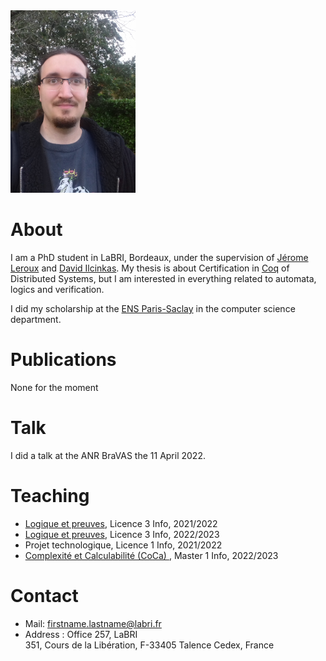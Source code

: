 
<img src="/images/20211020_091204.jpg" alt="avatar" width="200"/>

# About

I am a PhD student in LaBRI, Bordeaux, under the supervision of [Jérome Leroux](https://www.labri.fr/perso/leroux/) and [David Ilcinkas](https://www.labri.fr/perso/ilcinkas/). My thesis is about Certification in [Coq](https://coq.inria.fr/) of Distributed Systems, but I am interested in everything related to automata, logics and verification.

I did my scholarship at the [ENS Paris-Saclay](https://ens-paris-saclay.fr/) in the computer science department.

# Publications

None for the moment

# Talk

I did a talk at the ANR BraVAS the 11 April 2022.

# Teaching

- [Logique et preuves](https://www.u-bordeaux.fr/formation/2021/PRLIIN_110/informatique/enseignement/FRUAI0333298FCOEN_2553/logique-et-preuve), Licence 3 Info, 2021/2022 
- [Logique et preuves](https://www.u-bordeaux.fr/formation/2021/PRLIIN_110/informatique/enseignement/FRUAI0333298FCOEN_2553/logique-et-preuve), Licence 3 Info, 2022/2023 
- Projet technologique, Licence 1 Info, 2021/2022
- [Complexité et Calculabilité (CoCa) ](https://www.labri.fr/perso/anca/MC.html), Master 1 Info, 2022/2023

# Contact

- Mail: firstname.lastname@labri.fr
- Address : Office 257, LaBRI  
351, Cours de la Libération, F-33405 Talence Cedex, France

